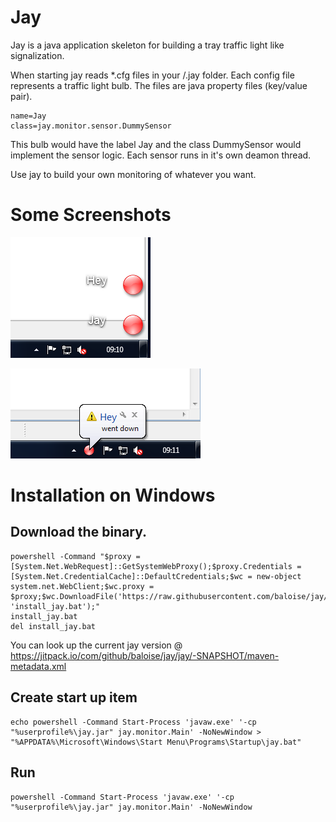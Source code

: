 # Jay


Jay is a java application skeleton for building a tray traffic light like signalization.


When starting jay reads *.cfg files in your <homedir>/.jay folder. Each config file represents a traffic light bulb. The files are java property files (key/value pair). 

```
name=Jay
class=jay.monitor.sensor.DummySensor
```

This bulb would have the label Jay and the class DummySensor would implement the sensor logic. Each sensor runs in it's own deamon thread.

Use jay to build your own monitoring of whatever you want.

# Some Screenshots

![Traffic light](screenshots/jaylights.PNG)

![Jay message](screenshots/jaytray.PNG)

# Installation on Windows
## Download the binary. 

```
powershell -Command "$proxy = [System.Net.WebRequest]::GetSystemWebProxy();$proxy.Credentials = [System.Net.CredentialCache]::DefaultCredentials;$wc = new-object system.net.WebClient;$wc.proxy = $proxy;$wc.DownloadFile('https://raw.githubusercontent.com/baloise/jay/master/install.bat', 'install_jay.bat');"
install_jay.bat
del install_jay.bat

```
You can look up the current jay version @ https://jitpack.io/com/github/baloise/jay/jay/-SNAPSHOT/maven-metadata.xml

## Create start up item
```
echo powershell -Command Start-Process 'javaw.exe' '-cp "%userprofile%\jay.jar" jay.monitor.Main' -NoNewWindow > "%APPDATA%\Microsoft\Windows\Start Menu\Programs\Startup\jay.bat"
```

## Run
```
powershell -Command Start-Process 'javaw.exe' '-cp "%userprofile%\jay.jar" jay.monitor.Main' -NoNewWindow
```
